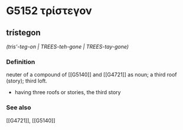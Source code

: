 # G5152 τρίστεγον

## trístegon

_(tris'-teg-on | TREES-teh-gone | TREES-tay-gone)_

### Definition

neuter of a compound of [[G5140]] and [[G4721]] as noun; a third roof (story); third loft.

- having three roofs or stories, the third story

### See also

[[G4721]], [[G5140]]

